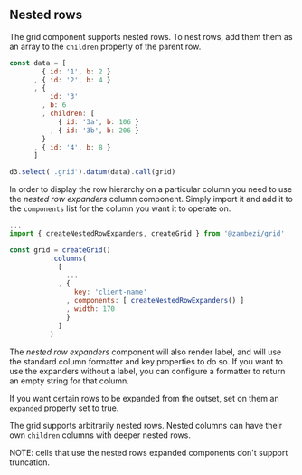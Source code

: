 ## Nested rows

The grid component supports nested rows.
To nest rows, add them them as an array to the `children` property of the parent row.

```javascript
const data = [
        { id: '1', b: 2 }
      , { id: '2', b: 4 }
      , {
          id: '3'
        , b: 6
        , children: [
            { id: '3a', b: 106 }
          , { id: '3b', b: 206 }
        }
      , { id: '4', b: 8 }
      ]

d3.select('.grid').datum(data).call(grid)
```

In order to display the row hierarchy on a particular column you need to use the _nested row expanders_ column component.
Simply import it and add it to the `components` list for the column you want it to operate on.

```javascript
...
import { createNestedRowExpanders, createGrid } from '@zambezi/grid'

const grid = createGrid()
          .columns(
            [
              ...
            , {
                key: 'client-name'
              , components: [ createNestedRowExpanders() ]
              , width: 170
              }
            ]
          )
```

The _nested row expanders_ component will also render label, and will use the standard column formatter and key properties to do so. 
If you want to use the expanders without a label, you can configure a formatter to return an empty string for that column.

If you want certain rows to be expanded from the outset, set on them an `expanded` property set to true.

The grid supports arbitrarily nested rows.
Nested columns can have their own `children` columns with deeper nested rows.

NOTE: cells that use the nested rows expanded components don't support truncation.
